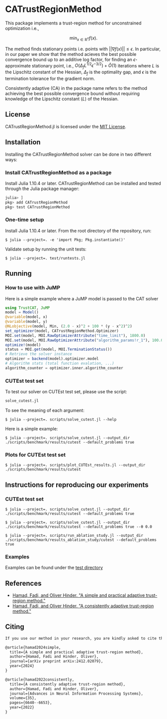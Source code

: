 # CATrustRegionMethod
This package implements a trust-region method for unconstrained optimization i.e., 

$$\min_{x \in \mathbb{R}^n} f(x).$$

The method finds stationary points i.e. points with $|| \nabla f(x) || \leq \epsilon$. In particular, in our paper we show that the method acieves the best possible convergence bound up to an additive log factor, for finding an $\epsilon$-approximate stationary point, i.e., $O( \Delta_f L^{1/2}  \epsilon^{-3/2}) + \tilde{O}(1)$ iterations where $L$ is the Lipschitz constant of the Hessian, $\Delta_f$ is the optimality gap, and $\epsilon$ is the termination tolerance for the gradient norm.

Consistently adaptive (CA) in the package name refers to the method achieving the best possible convergence bound without requiring knowledge of the Lipschitz constant ($L$) of the Hessian.
## License
CATrustRegionMethod.jl is licensed under the [MIT License](https://github.com/fadihamad94/CAT-Journal/blob/master/LICENSE).

## Installation
Installing the CATrustRegionMethod solver can be done in two different ways:

### Install CATrustRegionMethod as a package
Install Julia 1.10.4 or later. CATrustRegionMethod can be installed and tested through the Julia package manager:

```julia
julia> ]
pkg> add CATrustRegionMethod
pkg> test CATrustRegionMethod
```

### One-time setup
Install Julia 1.10.4 or later. From the root directory of the repository, run:

```console
$ julia --project=. -e 'import Pkg; Pkg.instantiate()'
```

Validate setup by running the unit tests:

```console
$ julia --project=. test/runtests.jl
```

## Running

### How to use with JuMP
Here is a simple example where a JuMP model is passed to the CAT solver
```julia
using TrustCAT, JuMP
model = Model()
@variable(model, x)
@variable(model, y)
@NLobjective(model, Min, (2.0 - x)^2 + 100 * (y - x^2)^2)
set_optimizer(model, CATrustRegionMethod.Optimizer)
MOI.set(model, MOI.RawOptimizerAttribute("time_limit"), 1800.0)
MOI.set(model, MOI.RawOptimizerAttribute("algorithm_params!r_1"), 100.0)
optimize!(model)
status = MOI.get(model, MOI.TerminationStatus())
# Retrieve the solver instance
optimizer = backend(model).optimizer.model
# Algorithm stats (total function evalation, ...)
algorithm_counter = optimizer.inner.algorithm_counter
```

### CUTEst test set
To test our solver on CUTEst test set, please use the script:

```julia
solve_cutest.jl
```

To see the meaning of each argument:

```shell
$ julia --project=. scripts/solve_cutest.jl --help
```

Here is a simple example:

```shell
$ julia --project=. scripts/solve_cutest.jl --output_dir ./scripts/benchmark/results/cutest --default_problems true
```

### Plots for CUTEst test set
```shell
$ julia --project=. scripts/plot_CUTEst_results.jl --output_dir ./scripts/benchmark/results/cutest
```

## Instructions for reproducing our experiments

### CUTEst test set

```shell
$ julia --project=. scripts/solve_cutest.jl --output_dir ./scripts/benchmark/results/cutest --default_problems true
```

```shell
$ julia --project=. scripts/solve_cutest.jl --output_dir ./scripts/benchmark/results/cutest --default_problems true --θ 0.0
```

```shell
$ julia --project=. scripts/run_ablation_study.jl --output_dir ./scripts/benchmark/results_ablation_study/cutest --default_problems true
```

### Examples
Examples can be found under the [test directory](https://github.com/fadihamad94/CAT-Journal/tree/master/test)

## References
* [Hamad, Fadi, and Oliver Hinder. "A simple and practical adaptive trust-region method."](https://arxiv.org/abs/2412.02079)
* [Hamad, Fadi, and Oliver Hinder. "A consistently adaptive trust-region method."](https://proceedings.neurips.cc/paper_files/paper/2022/hash/2c19666cbb2c14d45d39e2dcf6ab0b99-Abstract-Conference.html)

## Citing
```markdown
If you use our method in your research, you are kindly asked to cite the relevant papers:

@article{hamad2024simple,
  title={A simple and practical adaptive trust-region method},
  author={Hamad, Fadi and Hinder, Oliver},
  journal={arXiv preprint arXiv:2412.02079},
  year={2024}
}

@article{hamad2022consistently,
  title={A consistently adaptive trust-region method},
  author={Hamad, Fadi and Hinder, Oliver},
  journal={Advances in Neural Information Processing Systems},
  volume={35},
  pages={6640--6653},
  year={2022}
}
